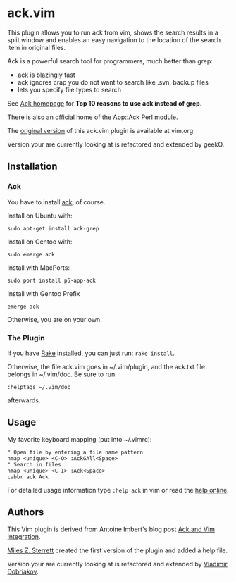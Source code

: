 # ack.vim #

This plugin allows you to run ack from vim, shows the search results in a
split window and enables an easy navigation to the location of the search item
in original files.

Ack is a powerful search tool for programmers, much better than grep:

* ack is blazingly fast
* ack ignores crap you do not want to search like .svn, backup files
* lets you specify file types to search

See [Ack homepage](http://betterthangrep.com/) for **Top 10 reasons to use ack
instead of grep.**

There is also an official home of the 
[App::Ack](http://search.cpan.org/~petdance/ack/ack) Perl module.

The [original version](http://www.vim.org/scripts/script.php?script_id=2572)
of this ack.vim plugin is available at vim.org.

Version your are currently looking at is refactored and extended by geekQ.


## Installation ##

### Ack

You have to install [ack](http://search.cpan.org/~petdance/ack/ack), of course.

Install on Ubuntu with:

    sudo apt-get install ack-grep

Install on Gentoo with:

    sudo emerge ack

Install with MacPorts:

    sudo port install p5-app-ack

Install with Gentoo Prefix

    emerge ack

Otherwise, you are on your own.


### The Plugin

If you have [Rake](http://rake.rubyforge.org/) installed, you can just run: `rake install`.

Otherwise, the file ack.vim goes in ~/.vim/plugin, and the ack.txt file belongs in ~/.vim/doc.  Be sure to run

    :helptags ~/.vim/doc

afterwards.


## Usage

My favorite keyboard mapping (put into ~/.vimrc):

```
" Open file by entering a file name pattern
nmap <unique> <C-O> :AckGAll<Space>
" Search in files
nmap <unique> <C-I> :Ack<Space>
cabbr ack Ack
```

For detailed usage information type `:help ack` in vim or read the 
[help online](http://github.com/geekq/ack.vim/tree/master/doc/ack.txt).

## Authors

This Vim plugin is derived from Antoine Imbert's blog post [Ack and Vim
Integration](http://blog.ant0ine.com/typepad/2007/03/ack-and-vim-integration.html).

[Miles Z. Sterrett](http://mileszs.com/) created the first version of the
plugin and added a help file.

Version your are currently looking at is refactored and extended by 
[Vladimir Dobriakov](http://blog.geekQ.net).
